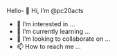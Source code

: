 Hello- 👋 Hi, I’m @pc20acts
- 👀 I’m interested in ...
- 🌱 I’m currently learning ...
- 💞️ I’m looking to collaborate on ...
- 📫 How to reach me ...

<!---
pc20acts/pc20acts is a ✨ special ✨ repository because its `README.md` (this file) appears on your GitHub profile.
You can click the Preview link to take a look at your changes.
--->
